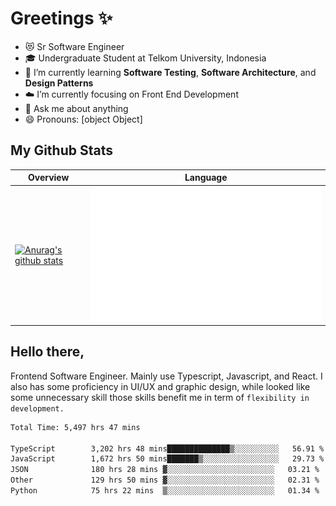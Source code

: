 # Greetings ✨
- 😻 Sr Software Engineer
- 🎓 Undergraduate Student at Telkom University, Indonesia
- 🌱 I’m currently learning **Software Testing**, **Software Architecture**, and **Design Patterns**
- ☁️ I’m currently focusing on Front End Development
- 💬 Ask me about anything
- 😄 Pronouns: [object Object]

## My Github Stats

| Overview | Language |
| --- | --- |
|[![Anurag's github stats](https://github-readme-stats.vercel.app/api?username=abui-am&count_private=true)](https://github.com/anuraghazra/github-readme-stats)|![Language](https://raw.githubusercontent.com/abui-am/stats/c6455f656dfce7acd3951e5ec5b25d72af0b2ee3/generated/languages.svg)|

## Hello there, 
Frontend Software Engineer. 
Mainly use Typescript, Javascript, and React. I also has some proficiency in UI/UX and graphic design, while looked like some unnecessary skill those skills benefit me in term of `flexibility in development.`


<!--START_SECTION:waka-->

```txt
Total Time: 5,497 hrs 47 mins

TypeScript        3,202 hrs 48 mins██████████████▒░░░░░░░░░░   56.91 %
JavaScript        1,672 hrs 50 mins███████▒░░░░░░░░░░░░░░░░░   29.73 %
JSON              180 hrs 28 mins ▓░░░░░░░░░░░░░░░░░░░░░░░░   03.21 %
Other             129 hrs 50 mins ▓░░░░░░░░░░░░░░░░░░░░░░░░   02.31 %
Python            75 hrs 22 mins  ▒░░░░░░░░░░░░░░░░░░░░░░░░   01.34 %
```

<!--END_SECTION:waka-->
